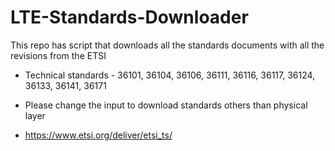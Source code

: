 # LTE-Standards-Downloader

This repo has script that downloads all the standards documents with all the revisions from the ETSI

* Technical standards - 36101, 36104, 36106, 36111, 36116, 36117, 36124, 36133, 36141, 36171
* Please change the input to download standards others than physical layer

* https://www.etsi.org/deliver/etsi_ts/
